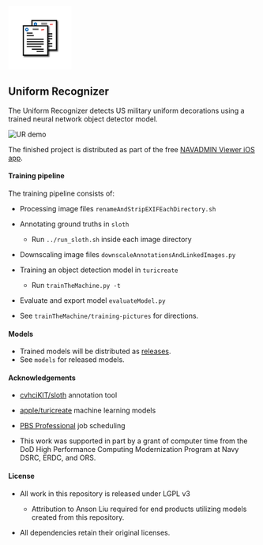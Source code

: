 ![Navadmin viewer icon](https://raw.githubusercontent.com/navadmin-viewer/recognizer/master/assets/Icon128.png)

## Uniform Recognizer

The Uniform Recognizer detects US military uniform decorations using a trained neural network object detector model. 

![UR demo](https://raw.githubusercontent.com/navadmin-viewer/recognizer/master/assets/URdemo.gif)

The finished project is distributed as part of the free [NAVADMIN Viewer iOS app](https://apps.apple.com/us/app/navadmin-viewer/id1345135985).

#### Training pipeline

The training pipeline consists of:
- Processing image files `renameAndStripEXIFEachDirectory.sh`
- Annotating ground truths in `sloth`
  - Run `../run_sloth.sh` inside each image directory
- Downscaling image files `downscaleAnnotationsAndLinkedImages.py`
- Training an object detection model in `turicreate`
  - Run `trainTheMachine.py -t` 
- Evaluate and export model `evaluateModel.py`


- See `trainTheMachine/training-pictures` for directions.

#### Models

- Trained models will be distributed as [releases](https://github.com/navadmin-viewer/recognizer/releases).
- See `models` for released models.

#### Acknowledgements

- [cvhciKIT/sloth](https://github.com/cvhciKIT/sloth) annotation tool

- [apple/turicreate](https://github.com/apple/turicreate) machine learning models

- [PBS Professional](http://pbspro.org) job scheduling

- This work was supported in part by a grant of computer time from the DoD High Performance Computing Modernization Program at Navy DSRC, ERDC, and ORS.

#### License

- All work in this repository is released under LGPL v3
  - Attribution to Anson Liu required for end products utilizing models created from this repository. 

- All dependencies retain their original licenses.